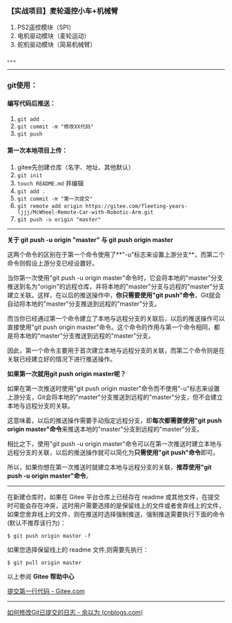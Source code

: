 ### 【实战项目】麦轮遥控小车+机械臂

1. PS2遥控模块（SPI）
2. 电机驱动模块（麦轮运动）
3. 舵机驱动模块（简易机械臂）

。。。

---

### git使用：

#### 编写代码后推送：

1. `git add .`
2. `git commit -m "修改XX代码"`
3. `git push`

#### 第一次本地项目上传：

1. gitee先创建仓库（名字、地址、其他默认）
2. `git init`
3. `touch README.md` 并编辑
4. `git add .`
5. `git commit -m "第一次提交"`
6. `git remote add origin https://gitee.com/fleeting-years-ljjj/McWheel-Remote-Car-with-Robotic-Arm.git`
7. `git push -u origin "master"`



---

**关于 git push -u origin "master" 与 git push origin master**

这两个命令的区别在于第一个命令使用了**"-u"标志来设置上游分支**，而第二个命令则假设上游分支已经设置好。

当你第一次使用"git push -u origin master"命令时，它会将本地的"master"分支推送到名为"origin"的远程仓库，并将本地的"master"分支与远程的"master"分支建立关联。这样，在以后的推送操作中，**你只需要使用"git push"命令**，Git就会自动将本地的"master"分支推送到远程的"master"分支。

而当你已经通过第一个命令建立了本地与远程分支的关联后，以后的推送操作可以直接使用"git push origin master"命令。这个命令的作用与第一个命令相同，都是将本地的"master"分支推送到远程的"master"分支。

因此，第一个命令主要用于首次建立本地与远程分支的关联，而第二个命令则是在关联已经建立好的情况下进行推送操作。

**如果第一次就用git push origin master呢？**

如果在第一次推送时使用"git push origin master"命令而不使用"-u"标志来设置上游分支，Git会将本地的"master"分支推送到远程的"master"分支，但不会建立本地与远程分支的关联。

这意味着，以后的推送操作需要手动指定远程分支，即**每次都需要使用"git push origin master"命令**来推送本地的"master"分支到远程的"master"分支。

相比之下，使用"git push -u origin master"命令可以在第一次推送时建立本地与远程分支的关联，以后的推送操作就可以简化为**只需使用"git push"命令**即可。

所以，如果你想在第一次推送时就建立本地与远程分支的关联，**推荐使用"git push -u origin master"命令**。

---

在新建仓库时，如果在 Gitee 平台仓库上已经存在 readme 或其他文件，在提交时可能会存在冲突，这时用户需要选择的是保留线上的文件或者舍弃线上的文件，如果您舍弃线上的文件，则在推送时选择强制推送，强制推送需要执行下面的命令(默认不推荐该行为)：

```
$ git push origin master -f
```

如果您选择保留线上的 readme 文件,则需要先执行：

```
$ git pull origin master
```

以上参阅 **Gitee 帮助中心**

[提交第一行代码 - Gitee.com](https://gitee.com/help/articles/4122)

---

[如何修改Git已提交的日志 - 余以为 (cnblogs.com)](https://www.cnblogs.com/China-Dream/p/15331446.html)
